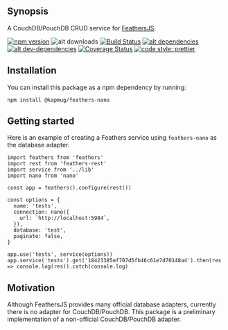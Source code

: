 ## Synopsis

A CouchDB/PouchDB CRUD service for [FeathersJS](https://github.com/feathersjs/feathers).

[![npm version](https://badge.fury.io/js/%40kapmug%2Ffeathers-nano.svg)](https://badge.fury.io/js/%40kapmug%2Ffeathers-nano) ![alt downloads](https://img.shields.io/npm/dm/feathers-nano.svg?style=flat-square) [![Build Status](https://travis-ci.org/KapMug/feathers-nano.svg?branch=master)](https://travis-ci.org/KapMug/feathers-nano) [![alt dependencies](https://david-dm.org/KapMug/feathers-nano.svg)](https://david-dm.org/KapMug/feathers-nano) [![alt dev-dependencies](https://david-dm.org/KapMug/feathers-nano/dev-status.svg)](https://david-dm.org/KapMug/feathers-nano?type=dev) [![Coverage Status](https://coveralls.io/repos/github/KapMug/feathers-nano/badge.svg)](https://coveralls.io/github/KapMug/feathers-nano) 
[![code style: prettier](https://img.shields.io/badge/code_style-prettier-ff69b4.svg?style=flat-square)](https://github.com/prettier/prettier)

## Installation

You can install this package as a npm dependency by running:

```
npm install @kapmug/feathers-nano
```


## Getting started

Here is an example of creating a Feathers service using `feathers-nano` as the database adapter.

```
import feathers from 'feathers'
import rest from 'feathers-rest'
import service from '../lib'
import nano from 'nano'

const app = feathers().configure(rest())

const options = {
  name: 'tests',
  connection: nano({
    url: `http://localhost:5984`,
  }),
  database: 'test',
  paginate: false,
}

app.use('tests', service(options))
app.service('tests').get('18423385ef707d5fb46c61e7d70148a4').then(res => console.log(res)).catch(console.log)
```

## Motivation

Although FeathersJS provides many official database adapters, currently there is no adapter for CouchDB/PouchDB. This package is a preliminary implementation of a non-official CouchDB/PouchDB adapter.
